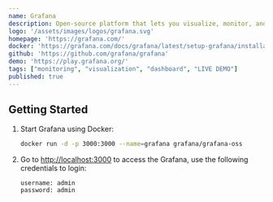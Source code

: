 ```yaml
---
name: Grafana
description: Open-source platform that lets you visualize, monitor, and analyze data from many sources.
logo: '/assets/images/logos/grafana.svg'
homepage: 'https://grafana.com/'
docker: 'https://grafana.com/docs/grafana/latest/setup-grafana/installation/docker/'
github: 'https://github.com/grafana/grafana'
demo: 'https://play.grafana.org/'
tags: ["monitoring", "visualization", "dashboard", "LIVE DEMO"]
published: true
---
```


## Getting Started

1. Start Grafana using Docker:
    ```bash
    docker run -d -p 3000:3000 --name=grafana grafana/grafana-oss
    ```
2. Go to [http://localhost:3000](http://localhost:3000) to access the Grafana, use the following credentials to login:
    ```
    username: admin
    password: admin
    ```
